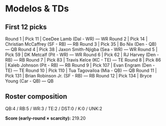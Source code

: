 # Modelos & TDs

## First 12 picks

Round  1  |  Pick  11  |  CeeDee Lamb (Dal - WR)  —  WR
Round  2  |  Pick  14  |  Christian McCaffrey (SF - RB)  —  RB
Round  3  |  Pick  35  |  Bo Nix (Den - QB)  —  QB
Round  4  |  Pick  38  |  Jaxon Smith-Njigba (Sea - WR)  —  WR
Round  5  |  Pick  59  |  DK Metcalf (Pit - WR)  —  WR
Round  6  |  Pick  62  |  RJ Harvey (Den - RB)  —  RB
Round  7  |  Pick  83  |  Travis Kelce (KC - TE)  —  TE
Round  8  |  Pick  86  |  Kaleb Johnson (Pit - RB)  —  RB
Round  9  |  Pick 107  |  Evan Engram (Den - TE)  —  TE
Round 10  |  Pick 110  |  Tua Tagovailoa (Mia - QB)  —  QB
Round 11  |  Pick 131  |  Brian Robinson Jr. (SF - RB)  —  RB
Round 12  |  Pick 134  |  Bryce Young (Car - QB)  —  QB

## Roster composition
QB:4 / RB:5 / WR:3 / TE:2 / DST:0 / K:0 / UNK:2

**Score (early-round × scarcity):** 219.20
